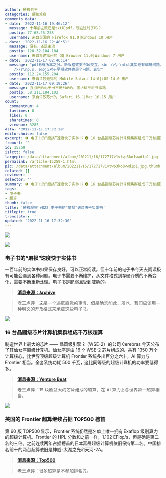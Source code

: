 ```yaml
---
author: 硬核老王
categories: 硬核观察
comments_data:
- date: '2022-11-16 19:46:12'
  message: 十年前主流还是txt和pdf，现在过时了吗？
  postip: 77.68.26.238
  username: 来自英国的 Firefox 91.0|Windows 10 用户
- date: '2022-11-16 22:48:51'
  message: 没有，还是主流
  postip: 120.32.104.104
  username: 来自福建福州的 QQ Browser 11.0|Windows 7 用户
- date: '2022-11-17 02:46:14'
  message: "pdf也有版本之分。新版格式支持3d交互。<br />\r\ntxt其实也有编码问题。gbk，big5，utf-8，utf-16，unicode。更还有字节序。。。换行符linux与win也不一样。。。tab符默认宽度也很头疼。。。<br
    />\r\np.s. emoji对于早期软件也是个问题。真实"
  postip: 112.24.155.204
  username: 来自江苏无锡的 Mobile Safari 14.0|iOS 14.0 用户
- date: '2022-11-17 09:19:26'
  message: 当当网的电子书不是PDF的，国内都不走寻常路
  postip: 58.211.184.102
  username: 来自江苏苏州的 Safari 16.1|Mac 10.15 用户
count:
  commentnum: 4
  favtimes: 0
  likes: 0
  sharetimes: 0
  viewnum: 3285
date: '2022-11-16 17:32:30'
editorchoice: false
excerpt: ❶ 电子书的“磨损”速度快于实体书 ❷ 16 台晶圆级芯片计算机集群组成千万核超算 ❸ 美国的 Frontier 超算继续占据 TOP500 榜首
fromurl: ''
id: 15259
islctt: false
largepic: /data/attachment/album/202211/16/172717v1vtwp3ko1wwd1p1.jpg
permalink: /article-15259-1.html
pic: /data/attachment/album/202211/16/172717v1vtwp3ko1wwd1p1.jpg.thumb.jpg
related: []
reviewer: ''
selector: ''
summary: ❶ 电子书的“磨损”速度快于实体书 ❷ 16 台晶圆级芯片计算机集群组成千万核超算 ❸ 美国的 Frontier 超算继续占据 TOP500 榜首
tags:
- 电子书
- 超算
thumb: false
title: '硬核观察 #822 电子书的“磨损”速度快于实体书'
titlepic: true
translator: ''
updated: '2022-11-16 17:32:30'
---
```


![](/data/attachment/album/202211/16/172717v1vtwp3ko1wwd1p1.jpg)


![](/data/attachment/album/202211/16/172726jfa4ykfzxf9k3ft4.jpg)


### 电子书的“磨损”速度快于实体书


一百年前的实体书如果保存良好，可以正常阅读。但十年前的电子书今天去阅读极有可能会遇到各种问题。电子书需要不断维护，从文件格式到存储介质的不断变化，需要不断重新处理。电子书是脆弱且受到威胁的。



> 
> **[消息来源：Archive](http://blog.archive.org/2022/11/15/digital-books-wear-out-faster-than-physical-books/)**
> 
> 
> 



> 
> 老王点评：这是一个违反直觉的事情，但是确实如此，所以，我们应该用一种明文的开放格式来承载这些电子书。
> 
> 
> 


![](/data/attachment/album/202211/16/172822gmvh4uhu4b1wmb9w.jpg)


### 16 台晶圆级芯片计算机集群组成千万核超算


制造世界上最大的芯片 —— 晶圆级引擎 2（WSE-2）的公司 Cerebras 今天公布了其仙女座超级计算机。仙女座是由 16 个 WSE-2 芯片组成的，共有 1350 万个计算核心，比世界顶级超级计算机 Frontier 系统多出百分之六十，AI 算力与 Frontier 相当。全套系统功耗 500 千瓦，这比同等级的超级计算机的功率要低得多。



> 
> **[消息来源：Venture Beat](https://venturebeat.com/ai/cerebrass-andromeda-supercomputer-has-13-5m-cores-that-can-do-an-exaflop-in-ai-computing/)**
> 
> 
> 



> 
> 老王点评：16 块脸盆大的芯片组成的超算，在 AI 算力上与世界第一超算相当。
> 
> 
> 


![](/data/attachment/album/202211/16/172835f1x7oxe4n2nt71z1.jpg)


### 美国的 Frontier 超算继续占据 TOP500 榜首


第 60 版 TOP500 显示，Frontier 系统仍然是名单上唯一拥有 Exaflop 级别算力的超级计算机。Frontier 的 HPL 分数和之前一样，1.102 EFlop/s，但是确是第二名的三倍。之前连续两年占据榜首的日本富岳超级计算机依旧保持第二名。中国排名前十的两台超算依旧是神威-太湖之光和天河-2A。



> 
> **[消息来源：Top500](https://www.top500.org/lists/top500/2022/11/)**
> 
> 
> 



> 
> 老王点评：很多超算是不参加排名的。
> 
> 
>
